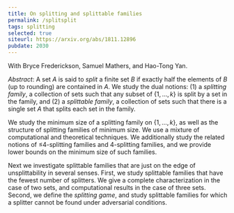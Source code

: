 ```yaml
---
title: On splitting and splittable families
permalink: /splitsplit
tags: splitting
selected: true
siteurl: https://arxiv.org/abs/1811.12896
pubdate: 2030
---
```


With Bryce Frederickson, Samuel Mathers, and Hao-Tong Yan.<!--more-->

*Abstract*: A set $A$ is said to *split* a finite set $B$ if exactly half the elements of $B$ (up to rounding) are contained in $A$. We study the dual notions: (1) a *splitting family*, a collection of sets such that any subset of $\{1,\ldots,k\}$ is split by a set in the family, and (2) a *splittable family*, a collection of sets such that there is a single set $A$ that splits each set in the family.
  
We study the minimum size of a splitting family on $\{1,\ldots,k\}$, as well as the structure of splitting families of minimum size. We use a mixture of computational and theoretical techniques. We additionally study the related notions of $\mathord{\leq}4$-splitting families and $4$-splitting families, and we provide lower bounds on the minimum size of such families.
  
Next we investigate splittable families that are just on the edge of unsplittability in several senses. First, we study splittable families that have the fewest number of splitters. We give a complete characterization in the case of two sets, and computational results in the case of three sets. Second, we define the *splitting game*, and study splittable families for which a splitter cannot be found under adversarial conditions.